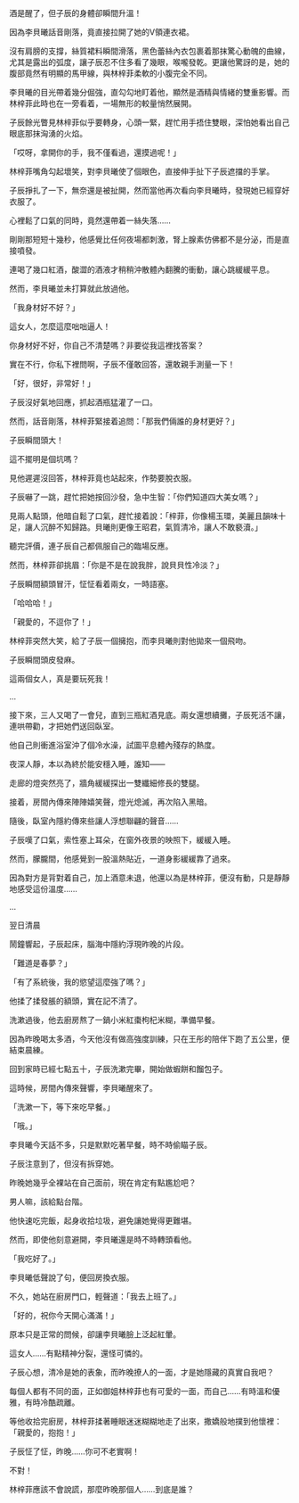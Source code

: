 酒是醒了，但子辰的身體卻瞬間升溫！  

因為李貝曦話音剛落，竟直接拉開了她的V領連衣裙。  

沒有肩膀的支撐，絲質裙料瞬間滑落，黑色蕾絲內衣包裹着那抹驚心動魄的曲線，尤其是露出的弧度，讓子辰忍不住多看了幾眼，喉嚨發乾。更讓他驚訝的是，她的腹部竟然有明顯的馬甲線，與林梓菲柔軟的小腹完全不同。  

李貝曦的目光帶着幾分倔強，直勾勾地盯着他，顯然是酒精與情緒的雙重影響。而林梓菲此時也在一旁看着，一場無形的較量悄然展開。  

子辰餘光瞥見林梓菲似乎要轉身，心頭一緊，趕忙用手捂住雙眼，深怕她看出自己眼底那抹洶湧的火焰。  

「哎呀，拿開你的手，我不僅看過，還摸過呢！」  

林梓菲嘴角勾起壞笑，對李貝曦使了個眼色，直接伸手扯下子辰遮擋的手掌。  

子辰掙扎了一下，無奈還是被扯開，然而當他再次看向李貝曦時，發現她已經穿好衣服了。  

心裡鬆了口氣的同時，竟然還帶着一絲失落……  

剛剛那短短十幾秒，他感覺比任何夜場都刺激，腎上腺素仿佛都不是分泌，而是直接噴發。  

連喝了幾口紅酒，酸澀的酒液才稍稍沖散體內翻騰的衝動，讓心跳緩緩平息。  

然而，李貝曦並未打算就此放過他。  

「我身材好不好？」  

這女人，怎麼這麼咄咄逼人！  

你身材好不好，你自己不清楚嗎？非要從我這裡找答案？  

實在不行，你私下裡問啊，子辰不僅敢回答，還敢親手測量一下！  

「好，很好，非常好！」  

子辰沒好氣地回應，抓起酒瓶猛灌了一口。  

然而，話音剛落，林梓菲緊接着追問：「那我們倆誰的身材更好？」  

子辰瞬間頭大！  

這不擺明是個坑嗎？  

見他遲遲沒回答，林梓菲竟也站起來，作勢要脫衣服。  

子辰嚇了一跳，趕忙把她按回沙發，急中生智：「你們知道四大美女嗎？」  

見兩人點頭，他暗自鬆了口氣，趕忙接着說：「梓菲，你像楊玉環，美麗且韻味十足，讓人沉醉不知歸路。貝曦則更像王昭君，氣質清冷，讓人不敢褻瀆。」  

聽完評價，連子辰自己都佩服自己的臨場反應。  

然而，林梓菲卻挑眉：「你是不是在說我胖，說貝貝性冷淡？」  

子辰瞬間額頭冒汗，怔怔看着兩女，一時語塞。  

「哈哈哈！」  

「親愛的，不逗你了！」  

林梓菲突然大笑，給了子辰一個擁抱，而李貝曦則對他拋來一個飛吻。  

子辰瞬間頭皮發麻。  

這兩個女人，真是要玩死我！ 

...

接下來，三人又喝了一會兒，直到三瓶紅酒見底。兩女還想續攤，子辰死活不讓，連哄帶勸，才把她們送回臥室。  

他自己則衝進浴室沖了個冷水澡，試圖平息體內殘存的熱度。  

夜深人靜，本以為終於能安穩入睡，誰知——  

走廊的燈突然亮了，牆角緩緩探出一雙纖細修長的雙腿。  

接着，房間內傳來陣陣嬉笑聲，燈光熄滅，再次陷入黑暗。  

隨後，臥室內隱約傳來些讓人浮想聯翩的聲音……  

子辰嘆了口氣，索性塞上耳朵，在窗外夜景的映照下，緩緩入睡。  

然而，朦朧間，他感覺到一股溫熱貼近，一道身影緩緩靠了過來。  

因為對方是背對着自己，加上酒意未退，他還以為是林梓菲，便沒有動，只是靜靜地感受這份溫度……  

...

翌日清晨

鬧鐘響起，子辰起床，腦海中隱約浮現昨晚的片段。  

「難道是春夢？」  

「有了系統後，我的慾望這麼強了嗎？」  

他揉了揉發脹的額頭，實在記不清了。  

洗漱過後，他去廚房熬了一鍋小米紅棗枸杞米糊，準備早餐。  

因為昨晚喝太多酒，今天他沒有做高強度訓練，只在王彤的陪伴下跑了五公里，便結束晨練。  

回到家時已經七點五十，子辰洗漱完畢，開始做蝦餅和餾包子。  

這時候，房間內傳來聲響，李貝曦醒來了。  

「洗漱一下，等下來吃早餐。」  

「哦。」  

李貝曦今天話不多，只是默默吃著早餐，時不時偷瞄子辰。  

子辰注意到了，但沒有拆穿她。  

昨晚她幾乎全裸站在自己面前，現在肯定有點尷尬吧？  

男人嘛，該給點台階。  

他快速吃完飯，起身收拾垃圾，避免讓她覺得更難堪。  

然而，即使他刻意避開，李貝曦還是時不時轉頭看他。  

「我吃好了。」  

李貝曦低聲說了句，便回房換衣服。  

不久，她站在廚房門口，輕聲道：「我去上班了。」  

「好的，祝你今天開心滿滿！」  

原本只是正常的問候，卻讓李貝曦臉上泛起紅暈。  

這女人……有點精神分裂，還怪可憐的。

子辰心想，清冷是她的表象，而昨晚撩人的一面，才是她隱藏的真實自我吧？  

每個人都有不同的面，正如御姐林梓菲也有可愛的一面，而自己……有時溫和優雅，有時冷酷疏離。  

等他收拾完廚房，林梓菲揉著睡眼迷迷糊糊地走了出來，撒嬌般地撲到他懷裡：「親愛的，抱抱！」  

子辰怔了怔，昨晚……你可不老實啊！  

不對！  

林梓菲應該不會說謊，那麼昨晚那個人……到底是誰？